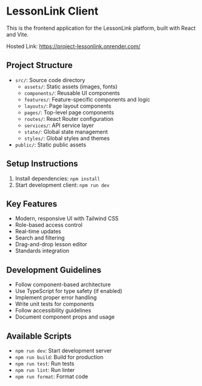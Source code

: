 # LessonLink Client

This is the frontend application for the LessonLink platform, built with React and Vite.

Hosted Link: https://project-lessonlink.onrender.com/

## Project Structure

- `src/`: Source code directory
  - `assets/`: Static assets (images, fonts)
  - `components/`: Reusable UI components
  - `features/`: Feature-specific components and logic
  - `layouts/`: Page layout components
  - `pages/`: Top-level page components
  - `routes/`: React Router configuration
  - `services/`: API service layer
  - `state/`: Global state management
  - `styles/`: Global styles and themes
- `public/`: Static public assets

## Setup Instructions

1. Install dependencies: `npm install`
2. Start development client: `npm run dev`

## Key Features

- Modern, responsive UI with Tailwind CSS
- Role-based access control
- Real-time updates
- Search and filtering
- Drag-and-drop lesson editor
- Standards integration

## Development Guidelines

- Follow component-based architecture
- Use TypeScript for type safety (if enabled)
- Implement proper error handling
- Write unit tests for components
- Follow accessibility guidelines
- Document component props and usage

## Available Scripts

- `npm run dev`: Start development server
- `npm run build`: Build for production
- `npm run test`: Run tests
- `npm run lint`: Run linter
- `npm run format`: Format code 